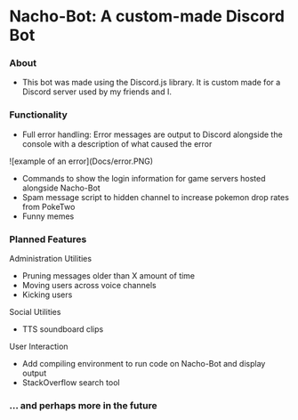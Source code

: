 <h1> Nacho-Bot: A custom-made Discord Bot</h1>
<h3> About </h3>
<p>
<ul>
<li> This bot was made using the Discord.js library. It is custom made for a Discord server used by my friends and I. </li>
</ul>
</p>
<h3> Functionality </h3>
<p>
<ul>
<li> Full error handling: Error messages are output to Discord alongside the console with a description of what caused the error </li>
 </ul>
 ![example of an error](Docs/error.PNG)
 <ul>
<li> Commands to show the login information for game servers hosted alongside Nacho-Bot </li>
 <li> Spam message script to hidden channel to increase pokemon drop rates from PokeTwo </li>
<li> Funny memes </li>
</ul>
</p>
<h3> Planned Features </h3>
<p>
Administration Utilities
<ul>
<li> Pruning messages older than X amount of time </li>
<li> Moving users across voice channels </li>
<li> Kicking users </li>
</ul>
Social Utilities
<ul>
<li> TTS soundboard clips </li>
</ul>
User Interaction
<ul>
<li> Add compiling environment to run code on Nacho-Bot and display output </li>
<li> StackOverflow search tool </li>
</ul>

<h3>... and perhaps more in the future</h3>
